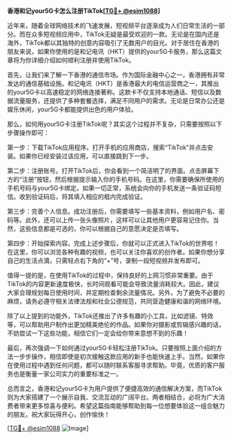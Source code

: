 **香港和记your5G卡怎么注册TikTok[[TG💪+ @esim1088](https://t.me/s/esim1088)]**

近年来，随着全球网络技术的飞速发展，短视频平台逐渐成为人们日常生活的一部分。而在众多短视频应用中，TikTok无疑是最受欢迎的一款。无论是在国内还是海外，TikTok都以其独特的创意内容吸引了无数用户的目光。对于居住在香港的朋友来说，如果你使用的是和记电讯（HKT）提供的your5G卡服务，那么这篇文章将为你详细介绍如何顺利注册并使用TikTok。

首先，让我们来了解一下香港的通信市场。作为国际金融中心之一，香港拥有非常发达的通信基础设施。和记电讯（HKT）是香港最大的电信运营商之一，其推出的your5G卡以高速稳定的网络连接著称。这款卡不仅支持本地通话、短信以及数据流量服务，还提供了多种套餐选择，满足不同用户的需求。无论是日常办公还是娱乐休闲，your5G卡都能提供出色的用户体验。

那么，如何用your5G卡注册TikTok呢？其实这个过程并不复杂，只需要按照以下步骤操作即可：

第一步：下载TikTok应用程序。打开手机的应用商店，搜索“TikTok”并点击安装。如果你已经安装过该应用，可以直接跳到下一步。

第二步：注册账号。打开TikTok后，你会看到一个简洁明了的界面。点击屏幕下方的“注册”按钮，然后根据提示输入你的手机号码。在这里，你需要确保所使用的手机号码与your5G卡绑定。如果一切正常，系统会向你的手机发送一条验证码短信。收到验证码后，将其填入相应的框内完成验证。

第三步：完善个人信息。成功注册后，你需要填写一些基本资料，例如用户名、密码等。此外，还可以上传一张头像照片，这样可以让其他用户更容易记住你。当然，这些信息都是可选的，你可以根据自己的意愿决定是否填写。

第四步：开始探索内容。完成上述步骤后，你就可以正式进入TikTok的世界啦！在这里，你可以浏览各种有趣的视频，也可以关注你喜欢的创作者。如果你想分享自己的生活点滴，只需轻点右下角的“+”号，录制一段短视频并发布即可。

值得一提的是，在使用TikTok的过程中，保持良好的上网习惯非常重要。由于TikTok的内容更新速度极快，长时间观看可能会导致流量消耗较大。因此，建议大家合理规划每日使用时间，并定期检查剩余流量情况。另外，为了避免不必要的麻烦，请务必遵守相关法律法规和社会公德规范，共同营造健康和谐的网络环境。

除了以上提到的功能外，TikTok还推出了许多有趣的小工具，比如滤镜、特效等，可以帮助用户制作出更加精美绝伦的作品。如果你对摄影或剪辑感兴趣的话，不妨尝试一下这些功能，相信它们一定会给你带来意想不到的乐趣！

最后，再次强调一下如何通过your5G卡轻松注册TikTok。只要按照上面介绍的方法一步步操作，相信即使是初次接触这款应用的新手也能快速上手。当然，如果你在使用过程中遇到任何问题，都可以随时联系客服寻求帮助。毕竟，优质的客户服务也是衡量一家公司实力的重要标准之一。

总而言之，香港和记your5G卡为用户提供了便捷高效的通信解决方案，而TikTok则为大家搭建了一个展示自我、交流互动的广阔平台。两者相结合，必将为广大消费者带来更多惊喜与便利。希望这篇指南能够帮助到每一位想要体验这一组合魅力的朋友。祝大家玩得开心，创作愉快！

[[TG💪+ @esim1088](https://t.me/s/esim1088) ![Image](https://i.postimg.cc/4NQfJmqS/Snipaste-2025-05-13-00-14-12.png)]